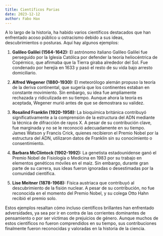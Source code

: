 ```yaml
---
title: Científicos Parias
date: 2023-12-12
author: Fabo Hax
---
```



A lo largo de la historia, ha habido varios científicos destacados que han enfrentado acoso público u ostracismo debido a sus ideas, descubrimientos o posturas. Aquí hay algunos ejemplos:

1. **Galileo Galilei (1564-1642):** El astrónomo italiano Galileo Galilei fue perseguido por la Iglesia Católica por defender la teoría heliocéntrica de Copérnico, que afirmaba que la Tierra giraba alrededor del Sol. Fue condenado por herejía en 1633 y pasó el resto de su vida bajo arresto domiciliario.

2. **Alfred Wegener (1880-1930):** El meteorólogo alemán propuso la teoría de la deriva continental, que sugería que los continentes estaban en constante movimiento. Sin embargo, su idea fue ampliamente rechazada y ridiculizada en su tiempo. Aunque ahora la teoría es aceptada, Wegener murió antes de que se demostrara su validez.

3. **Rosalind Franklin (1920-1958):** La bioquímica británica contribuyó significativamente a la comprensión de la estructura del ADN mediante la técnica de difracción de rayos X. A pesar de su contribución clave, fue marginada y no se le reconoció adecuadamente en su tiempo. James Watson y Francis Crick, quienes recibieron el Premio Nobel por la estructura del ADN, utilizaron datos de Franklin sin su conocimiento o consentimiento.

4. **Barbara McClintock (1902-1992):** La genetista estadounidense ganó el Premio Nobel de Fisiología o Medicina en 1983 por su trabajo en elementos genéticos móviles en el maíz. Sin embargo, durante gran parte de su carrera, sus ideas fueron ignoradas o desestimadas por la comunidad científica.

5. **Lise Meitner (1878-1968):** Física austriaca que contribuyó al descubrimiento de la fisión nuclear. A pesar de su contribución, no fue reconocida en el momento del Premio Nobel, y su colega Otto Hahn recibió el premio solo.

Estos ejemplos resaltan cómo incluso científicos brillantes han enfrentado adversidades, ya sea por ir en contra de las corrientes dominantes de pensamiento o por ser víctimas de prejuicios de género. Aunque muchos de estos científicos no fueron comprendidos en su tiempo, sus contribuciones finalmente fueron reconocidas y valoradas en la historia de la ciencia.